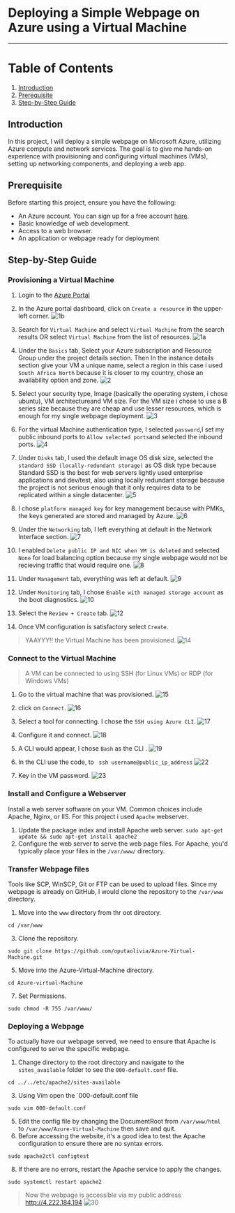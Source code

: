 # Deploying a Simple Webpage on Azure using a Virtual Machine
---

# Table of Contents
1. [Introduction](#introduction)
2. [Prerequisite](#prerequisite)
3. [Step-by-Step Guide](#step-by-step-guide)

## Introduction
In this project, I will deploy a simple webpage on Microsoft Azure, utilizing Azure compute and network services. The goal is to give me hands-on experience with provisioning and configuring virtual machines (VMs), setting up networking components, and deploying a web app.

## Prerequisite
Before starting this project, ensure you have the following:
- An Azure account. You can sign up for a free account [here](https://portal.azure.com/).
- Basic knowledge of web development.
- Access to a web browser.
- An application or webpage ready for deployment


## Step-by-Step Guide
### Provisioning a Virtual Machine
1. Login to the [Azure Portal](https://portal.azure.com/)
2. In the Azure portal dashboard, click on `Create a resource` in the upper-left corner.
   ![1b](https://github.com/oputaolivia/Azure-Virtual-Machine/assets/72948572/22e73fbe-0006-4985-b8f5-b028713e13b2)

3. Search for `Virtual Machine` and select `Virtual Machine` from the search results OR select `Virtual Machine` from the list of resources.
   ![1a](https://github.com/oputaolivia/Azure-Virtual-Machine/assets/72948572/a0af8583-87bb-4efa-84cb-11f9319e229b)

4. Under the `Basics` tab, Select your Azure subscription and Resource Group under the project details section. Then In the instance details section give your VM a unique name, select a region in this case i used `South Africa North` because it is closer to my country, chose an availability option and zone.
   ![2](https://github.com/oputaolivia/Azure-Virtual-Machine/assets/72948572/17b97d31-7eb2-42be-91c1-ca498b92b107)

5. Select your security type, Image (basically the operating system, i chose ubuntu), VM architectureand VM size. For the VM size i chose to use a B series size because they are cheap and use lesser resources, which is enough for my single webpage deployment.
   ![3](https://github.com/oputaolivia/Azure-Virtual-Machine/assets/72948572/47a12935-b52a-4f0e-91d5-da56f1227604)

6. For the  virtual Machine authentication type, I selected `password`,I set my public inbound ports to `Allow selected ports`and selected the inbound ports.
    ![4](https://github.com/oputaolivia/Azure-Virtual-Machine/assets/72948572/54ecd251-9bd4-4085-99ed-b2d36840d7da)

7. Under `Disks` tab, I used the default image OS disk size, selected the `standard SSD (locally-redundant storage)` as OS disk type because Standard SSD is the best for web servers lightly used enterprise applications and dev/test, also using locally redundant storage because the project is not serious enough that it only requires data to be replicated within a single datacenter.
    ![5](https://github.com/oputaolivia/Azure-Virtual-Machine/assets/72948572/5e87a1fa-fcdc-4fbf-9359-82730faab929)

8. I chose `platform managed key` for key management because with PMKs, the keys generated are stored and managed by Azure.
    ![6](https://github.com/oputaolivia/Azure-Virtual-Machine/assets/72948572/d189082c-359e-4992-87af-021705aa9ca5)

9. Under the `Networking` tab, I left everything at default in the Network Interface section.
    ![7](https://github.com/oputaolivia/Azure-Virtual-Machine/assets/72948572/6e0c6e6f-0cba-4e60-acd2-2cce601de9bc)

10. I enabled `Delete public IP and NIC when VM is deleted` and selected `None` for load balancing option because my single webpage would not be recieving traffic that would require one.
    ![8](https://github.com/oputaolivia/Azure-Virtual-Machine/assets/72948572/5c5f0a28-333c-4a5e-bd55-689aeec532a9)

11. Under `Management` tab, everything was left at default.
    ![9](https://github.com/oputaolivia/Azure-Virtual-Machine/assets/72948572/30815995-9d1a-400c-a8d5-d231e37fa463)

12. Under `Monitoring` tab, I chose `Enable with managed storage account` as the boot diagnostics.
    ![10](https://github.com/oputaolivia/Azure-Virtual-Machine/assets/72948572/b43dac8b-efb9-4a86-bac6-1635f3031194)

13. Select the `Review + Create` tab.
    ![12](https://github.com/oputaolivia/Azure-Virtual-Machine/assets/72948572/c190d398-dac0-415b-9902-8f099dcac902)

14. Once VM configuration is satisfactory select `Create`.
> YAAYYY!! the Virtual Machine has been provisioned.
![14](https://github.com/oputaolivia/Azure-Virtual-Machine/assets/72948572/3c3000bb-81b1-455c-b410-3b0247d0098e)


### Connect to the Virtual Machine
> A VM can be connected to using SSH (for Linux VMs) or RDP (for Windows VMs)
1. Go to the virtual machine that was provisioned.
   ![15](https://github.com/oputaolivia/Azure-Virtual-Machine/assets/72948572/b8ac7d2a-35a7-4740-ba31-7a7b1a2cf9dd)

2. click on `Connect`.
   ![16](https://github.com/oputaolivia/Azure-Virtual-Machine/assets/72948572/3ac9fa94-efff-490d-9ac7-45d07968a325)

3. Select a tool for connecting. I chose the `SSH using Azure CLI`.
   ![17](https://github.com/oputaolivia/Azure-Virtual-Machine/assets/72948572/65f6e8ba-7042-42f9-8480-9db998c98823)

4. Configure it and connect.
   ![18](https://github.com/oputaolivia/Azure-Virtual-Machine/assets/72948572/d8570ad5-d1b9-4ccc-9744-5ed2cc8c9f1b)

5. A CLI would appear, I chose `Bash` as the CLI .
    ![19](https://github.com/oputaolivia/Azure-Virtual-Machine/assets/72948572/cb425ed4-35d1-4627-a815-1ea6ee3bf093)

6. In the CLI use the code, to ``` ssh username@public_ip_address```
    ![22](https://github.com/oputaolivia/Azure-Virtual-Machine/assets/72948572/a14d73d8-353b-488b-904b-4a122bec4710)

7. Key in the VM password.
    ![23](https://github.com/oputaolivia/Azure-Virtual-Machine/assets/72948572/01f6fcea-87b8-49e9-9788-d6ac6d6b60ef)

### Install and Configure a Webserver
Install a web server software on your VM. Common choices include Apache, Nginx, or IIS. For this project i used `Apache` webserver.
1. Update the package index and install Apache web server.
```sudo apt-get update && sudo apt-get install apache2```
2. Configure the web server to serve the web page files. For Apache, you'd typically place your files in the `/var/www/` directory.

### Transfer Webpage files
Tools like SCP, WinSCP, Git or FTP can be used to upload files. Since my webpage is already on GitHub, I would clone the repository to the `/var/www` directory.
1. Move into the `www` directory from thr oot directory.
```
cd /var/www
```
3. Clone the repository.
```
sudo git clone https://github.com/oputaolivia/Azure-Virtual-Machine.git
```
5. Move into the Azure-Virtual-Machine directory.
```
cd Azure-virtual-Machine
```
7. Set Permissions.
```
sudo chmod -R 755 /var/www/
```


### Deploying a Webpage
To actually have our webpage served, we need to ensure that Apache is configured to serve the specific webpage.
1. Change directory to the root directory and navigate to the `sites_available` folder to see the `000-default.conf` file.
```
cd ../../etc/apache2/sites-available
```
3. Using Vim open the `000-default.conf file
```
sudo vim 000-default.conf
```
5. Edit the config file by changing the DocumentRoot from `/var/www/html` to `/var/www/Azure-Virtual-Machine` then save and quit.
6. Before accessing the website, it's a good idea to test the Apache configuration to ensure there are no syntax errors.
```
sudo apache2ctl configtest
```
8. If there are no errors, restart the Apache service to apply the changes.
```
sudo systemctl restart apache2
```

> Now the webpage is accessible via my public address http://4.222.184.194
![30](https://github.com/oputaolivia/Azure-Virtual-Machine/assets/72948572/f252ec39-8f2e-4eda-8558-d087ddb81a7e)
